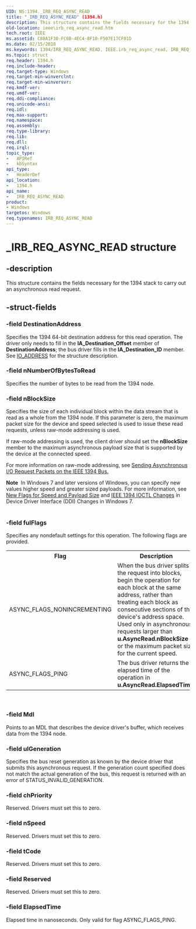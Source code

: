 ```yaml
---
UID: NS:1394._IRB_REQ_ASYNC_READ
title: "_IRB_REQ_ASYNC_READ" (1394.h)
description: This structure contains the fields necessary for the 1394 stack to carry out an asynchronous read request.
old-location: ieee\irb_req_async_read.htm
tech.root: IEEE
ms.assetid: C88A1F30-FC6B-4EC4-8F10-F507E17CF01D
ms.date: 02/15/2018
ms.keywords: 1394/IRB_REQ_ASYNC_READ, IEEE.irb_req_async_read, IRB_REQ_ASYNC_READ, IRB_REQ_ASYNC_READ structure [Buses], _IRB_REQ_ASYNC_READ
ms.topic: struct
req.header: 1394.h
req.include-header: 
req.target-type: Windows
req.target-min-winverclnt: 
req.target-min-winversvr: 
req.kmdf-ver: 
req.umdf-ver: 
req.ddi-compliance: 
req.unicode-ansi: 
req.idl: 
req.max-support: 
req.namespace: 
req.assembly: 
req.type-library: 
req.lib: 
req.dll: 
req.irql: 
topic_type:
-	APIRef
-	kbSyntax
api_type:
-	HeaderDef
api_location:
-	1394.h
api_name:
-	IRB_REQ_ASYNC_READ
product:
- Windows
targetos: Windows
req.typenames: IRB_REQ_ASYNC_READ
---
```


# _IRB_REQ_ASYNC_READ structure


## -description


This structure contains the fields necessary for the 1394 stack to carry out an asynchronous read request.


## -struct-fields




### -field DestinationAddress

Specifies the 1394 64-bit destination address for this read operation. The driver only needs to fill in the <b>IA_Destination_Offset</b> member of <b>DestinationAddress</b>; the bus driver fills in the <b>IA_Destination_ID</b> member. See <a href="https://msdn.microsoft.com/library/windows/hardware/ff537346">IO_ADDRESS</a> for the structure description.


### -field nNumberOfBytesToRead

Specifies the number of bytes to be read from the 1394 node.


### -field nBlockSize

Specifies the size of each individual block within the data stream that is read as a whole from the 1394 node. If this parameter is zero, the maximum packet size for the device and speed selected is used to issue these read requests, unless raw-mode addressing is used.



If raw-mode addressing is used, the client driver should set the <b>nBlockSize</b> member to the maximum asynchronous payload size that is supported by the device at the connected speed.



For more information on raw-mode addressing, see <a href="https://msdn.microsoft.com/93ad0cdf-5ac2-4916-b90e-1e64ca4494b6">Sending Asynchronous I/O Request Packets on the IEEE 1394 Bus.</a>
<div class="alert"><b>Note</b>  In Windows 7 and later versions of Windows, you can specify new values higher speed and  greater sized payloads. For more information, see <a href="https://msdn.microsoft.com/5473C6AC-284C-41B1-AA67-75696BE96C24">New Flags for Speed and Payload Size</a> and <a href="https://msdn.microsoft.com/5473C6AC-284C-41B1-AA67-75696BE96C24">IEEE 1394 IOCTL Changes</a> in Device Driver Interface (DDI) Changes in Windows 7.</div>
<div> </div>



### -field fulFlags

Specifies any nondefault settings for this operation. The following flags are provided.

<table>
<tr>
<th>Flag</th>
<th>Description</th>
</tr>
<tr>
<td>
 ASYNC_FLAGS_NONINCREMENTING

</td>
<td>
When the bus driver splits the request into blocks, begin the operation for each block at the same address, rather than treating each block as consecutive sections of the device's address space. Used only in asynchronous requests larger than <b>u.AsyncRead.nBlockSize</b> or the maximum packet size for the current speed.

</td>
</tr>
<tr>
<td>
ASYNC_FLAGS_PING

</td>
<td>
The bus driver returns the elapsed time of the operation in <b>u.AsyncRead.ElapsedTime</b>.

</td>
</tr>
</table>
 


### -field Mdl

Points to an MDL that describes the device driver's buffer, which receives data from the 1394 node.


### -field ulGeneration

Specifies the bus reset generation as known by the device driver that submits this asynchronous request. If the generation count specified does not match the actual generation of the bus, this request is returned with an error of STATUS_INVALID_GENERATION. 


### -field chPriority

Reserved. Drivers must set this to zero.


### -field nSpeed

Reserved. Drivers must set this to zero.


### -field tCode

Reserved. Drivers must set this to zero.


### -field Reserved

Reserved. Drivers must set this to zero.


### -field ElapsedTime

Elapsed time in nanoseconds. Only valid for flag ASYNC_FLAGS_PING.

